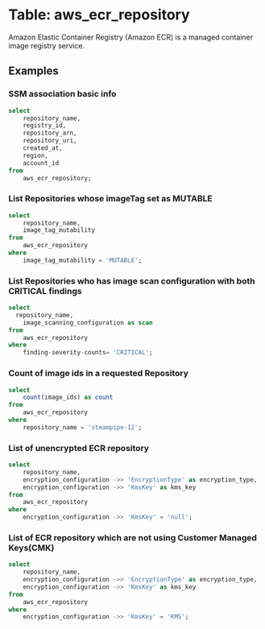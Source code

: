 # Table: aws_ecr_repository

Amazon Elastic Container Registry (Amazon ECR) is a managed container image registry service.

## Examples

### SSM association basic info

```sql
select
	repository_name,
	registry_id,
	repository_arn,
	repository_uri,
	created_at,
	region,
	account_id
from
	aws_ecr_repository;
```
### List Repositories whose imageTag set as MUTABLE

```sql
select
	repository_name,
	image_tag_mutability
from
	aws_ecr_repository
where
	image_tag_mutability = 'MUTABLE';
```

### List Repositories who has image scan configuration with both CRITICAL findings 

```sql
select
  repository_name,
	image_scanning_configuration as scan
from
	aws_ecr_repository
where
	finding-severity-counts= 'CRITICAL';
```
### Count of image ids in a requested Repository

```sql
select
	count(image_ids) as count
from
	aws_ecr_repository
where
	repository_name = 'steampipe-12';
```
### List of unencrypted ECR repository

```sql
select
	repository_name,
	encryption_configuration ->> 'EncryptionType' as encryption_type,
	encryption_configuration ->> 'KmsKey' as kms_key
from
	aws_ecr_repository
where
	encryption_configuration ->> 'KmsKey' = 'null';
```

### List of ECR repository which are not using Customer Managed Keys(CMK)

```sql
select
	repository_name,
	encryption_configuration ->> 'EncryptionType' as encryption_type,
	encryption_configuration ->> 'KmsKey' as kms_key
from
	aws_ecr_repository
where
	encryption_configuration ->> 'KmsKey' = 'KMS';
```